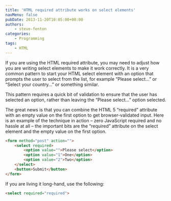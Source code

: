 ```yaml
---
title: 'HTML required attribute works on select elements'
navMenu: false
pubDate: 2013-11-20T10:05:00+00:00
authors:
    - steve-fenton
categories:
    - Programming
tags:
    - HTML
---
```


If you are using the HTML required attribute, you may need to adjust how you are writing select elements to make it work correctly. It is a very common pattern to start your HTML select element with an option that prompts the user to select from the list, for example “Please select…” or “Select your country…” or something similar.

This pattern requires a quick bit of validation to ensure that the user has selected an option, rather than leaving the “Please select…” option selected.

The great news is that you can combine the HTML 5 “required” attribute with an empty value on the first option to get browser-validated input. Here is an example of the technique in action – zero JavaScript required and no hassle at all – the important bits are the “required” attribute on the select element and the empty value on the first option.

```html
<form method="post" action="">
    <select required>
        <option value="">Please select</option>
        <option value="1">One</option>
        <option value="2">Two</option>
    </select>
    <button>Submit</button>
</form>
```

If you are living it long-hand, use the following:

```html
<select required="required">
```